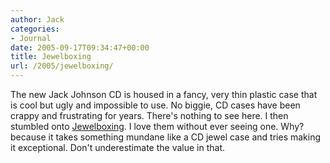 ```yaml
---
author: Jack
categories:
- Journal
date: 2005-09-17T09:34:47+00:00
title: Jewelboxing
url: /2005/jewelboxing/
---
```


The new Jack Johnson CD is housed in a fancy, very thin plastic case that is cool but ugly and impossible to use. No biggie, CD cases have been crappy and frustrating for years. There's nothing to see here. I then stumbled onto [Jewelboxing][1]. I love them without ever seeing one. Why? because it takes something mundane like a CD jewel case and tries making it exceptional. Don't underestimate the value in that.

 [1]: http://www.jewelboxing.com/indexala.php